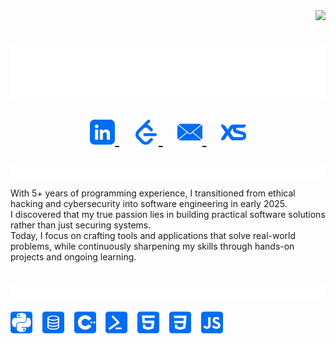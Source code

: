 <div align="right">
  <img src="https://visitor-badge.laobi.icu/badge?page_id=xandersteyn.xandersteyn&left_color=royalblue&right_color=royalblue&left_text=Profile%20Visitors"  />
</div>

<h1 align="center">
  <img src="IGNORE/Headers/Heading.svg" alt="Xander Steyn"/><br>
  
  <p align="center">
    <a href="https://www.linkedin.com/in/xandersteyn/">
      <img width="40px" alt="LinkedIn" title="LinkedIn" src="IGNORE/Socials/LinkedIn.png"/>
    </a>
    &#8287;&#8287;
    <a href="https://leetcode.com/u/XanderSteyn/">
      <img width="40px" alt="LeetCode" title="LeetCode" src="IGNORE/Socials/LeetCode.png"/>
    </a>
    &#8287;&#8287;
    <a href="mailto:xandersteyn.dev@gmail.com">
      <img width="40px" alt="Email" title="Email" src="IGNORE/Socials/Email.png"/>
    </a>
    &#8287;&#8287;
    <a href="https://xandersteyn.co.za/">
      <img width="40px" alt="Portfolio" title="Portfolio" src="IGNORE/Socials/Personal Website.png"/>
    </a>
  </p>
</h1>

<img src="IGNORE/Headers/About Me.svg" alt="About Me"/><br>

With 5+ years of programming experience, I transitioned from ethical hacking and cybersecurity into software engineering in early 2025.<br>
I discovered that my true passion lies in building practical software solutions rather than just securing systems.<br>
Today, I focus on crafting tools and applications that solve real-world problems, while continuously sharpening my skills through hands-on projects and ongoing learning.

<h1></h1>

<img src="IGNORE/Headers/Languages.svg" alt="Languages"/><br>

<p>
  <img width="35px" alt="Python" title="Python" src="IGNORE/Icons/Python.png"/>
  &#8287;&#8287;
  <img width="35px" alt="SQL" title="SQL" src="IGNORE/Icons/SQL.png"/>
  &#8287;&#8287;
  <img width="35px" alt="C++" title="C++" src="IGNORE/Icons/C++.png"/>
  &#8287;&#8287;
  <img width="35px" alt="PowerShell" title="PowerShell" src="IGNORE/Icons/PowerShell.png"/>
  &#8287;&#8287;
  <img width="35px" alt="HTML" title="HTML" src="IGNORE/Icons/HTML.png"/>
  &#8287;&#8287;
  <img width="35px" alt="CSS" title="CSS" src="IGNORE/Icons/CSS.png"/>
  &#8287;&#8287;
  <img width="35px" alt="JavaScript" title="JavaScript" src="IGNORE/Icons/JavaScript.png"/>
</p>
